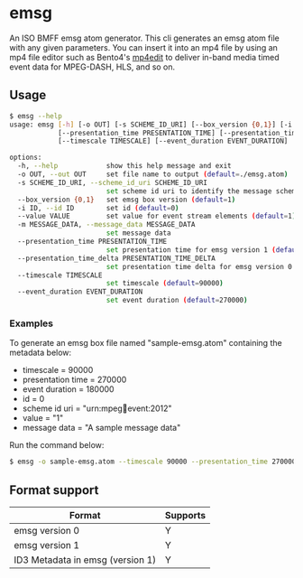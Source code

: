 # emsg

An ISO BMFF emsg atom generator.  This cli generates an emsg atom file with any given parameters.  You can insert it into an mp4 file by using an mp4 file editor such as Bento4's [mp4edit](https://www.bento4.com/documentation/mp4edit/) to deliver in-band media timed event data for MPEG-DASH, HLS, and so on.

## Usage

```sh
$ emsg --help
usage: emsg [-h] [-o OUT] [-s SCHEME_ID_URI] [--box_version {0,1}] [-i ID] [--value VALUE] [-m MESSAGE_DATA]
            [--presentation_time PRESENTATION_TIME] [--presentation_time_delta PRESENTATION_TIME_DELTA]
            [--timescale TIMESCALE] [--event_duration EVENT_DURATION]

options:
  -h, --help            show this help message and exit
  -o OUT, --out OUT     set file name to output (default=./emsg.atom)
  -s SCHEME_ID_URI, --scheme_id_uri SCHEME_ID_URI
                        set scheme id uri to identify the message scheme (default=https://aomedia.org/emsg/ID3)
  --box_version {0,1}   set emsg box version (default=1)
  -i ID, --id ID        set id (default=0)
  --value VALUE         set value for event stream elements (default=1)
  -m MESSAGE_DATA, --message_data MESSAGE_DATA
                        set message data
  --presentation_time PRESENTATION_TIME
                        set presentation time for emsg version 1 (default=450000)
  --presentation_time_delta PRESENTATION_TIME_DELTA
                        set presentation time delta for emsg version 0 (default=450000)
  --timescale TIMESCALE
                        set timescale (default=90000)
  --event_duration EVENT_DURATION
                        set event duration (default=270000)
```

### Examples

To generate an emsg box file named "sample-emsg.atom" containing the metadata below:

- timescale = 90000
- presentation time = 270000
- event duration = 180000
- id = 0
- scheme id uri = "urn:mpeg:dash:event:2012"
- value = "1"
- message data = "A sample message data"

Run the command below:

```sh
$ emsg -o sample-emsg.atom --timescale 90000 --presentation_time 270000 --event_duration 180000 -i 0 -s urn:mpeg:dash:event:2012 --value 1 -m "A sample message data"
```

## Format support

| Format | Supports |
| --- | --- |
| emsg version 0 | Y |
| emsg version 1 | Y |
| ID3 Metadata in emsg (version 1) | Y |
